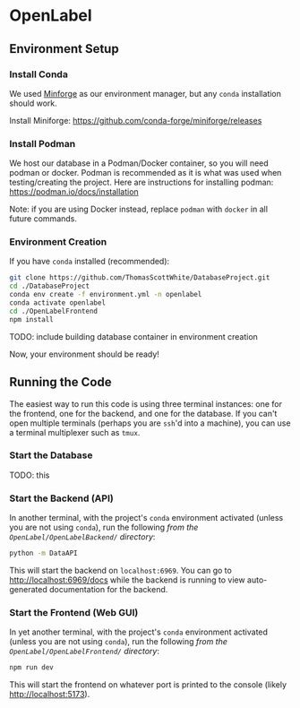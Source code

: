 # OpenLabel

## Environment Setup

### Install Conda

We used [Minforge](https://github.com/conda-forge/miniforge) as our environment manager, but any `conda` installation should work.

Install Miniforge: https://github.com/conda-forge/miniforge/releases

### Install Podman

We host our database in a Podman/Docker container, so you will need podman or docker. Podman is recommended as it is what was used when testing/creating the project. Here are instructions for installing podman: https://podman.io/docs/installation

Note: if you are using Docker instead, replace `podman` with `docker` in all future commands.

### Environment Creation

If you have `conda` installed (recommended):

```sh
git clone https://github.com/ThomasScottWhite/DatabaseProject.git
cd ./DatabaseProject
conda env create -f environment.yml -n openlabel
conda activate openlabel
cd ./OpenLabelFrontend
npm install

```

TODO: include building database container in environment creation

Now, your environment should be ready!

## Running the Code

The easiest way to run this code is using three terminal instances: one for the frontend, one for the backend, and one for the database. If you can't open multiple terminals (perhaps you are `ssh`'d into a machine), you can use a terminal multiplexer such as `tmux`.

### Start the Database

TODO: this

### Start the Backend (API)

In another terminal, with the project's `conda` environment activated (unless you are not using `conda`), run the following _from the `OpenLabel/OpenLabelBackend/` directory_:

```sh
python -m DataAPI
```

This will start the backend on `localhost:6969`. You can go to <http://localhost:6969/docs> while the backend is running to view auto-generated documentation for the backend.

### Start the Frontend (Web GUI)

In yet another terminal, with the project's `conda` environment activated (unless you are not using `conda`), run the following _from the `OpenLabel/OpenLabelFrontend/` directory_:

```sh
npm run dev
```

This will start the frontend on whatever port is printed to the console (likely <http://localhost:5173>).
